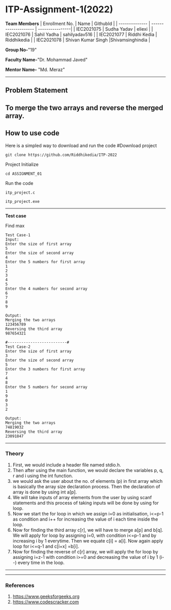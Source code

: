 # ITP-Assignment-1(2022)

**Team Members**
|   Enrollment No.  |   Name                    | GithubId        |
|   --------------  |   --------------------    | ----------------|
|    IEC2021075     |   Sudha Yadav             |     eliexi      |
|    IEC2021076     |   Sahil Yadha             | sahilyadav516   |
|    IEC2021077     |   Riddhi Kedia            |  Riddhikedia    |
|    IEC2021078     |   Shivan Kumar Singh      |Shivamsinghindia |


**Group No-**"19"

**Faculty Name-**"Dr. Mohammad Javed"

**Mentor Name-** "Md. Meraz"

---
## Problem Statement
To merge the two arrays and reverse the merged array. 
---
## How to use code
Here is a simpled way to download and run the code 
#Download project
```
git clone https://github.com/Riddhikedia/ITP-2022
```
Project Initialize 
```
cd ASSIGNMENT_01
```


Run the code
```
itp_project.c
```
```
itp_project.exe
```
---
**Test case**

Find max
```
Test Case-1
Input:
Enter the size of first array
5
Enter the size of second array
4
Enter the 5 numbers for first array
1
2
3
4
5
Enter the 4 numbers for second array
6
7
8
9

Output:
Merging the two arrays   
123456789
Reversing the third array
987654321

#--------------------------#
Test Case-2
Enter the size of first array
3
Enter the size of second array
5
Enter the 3 numbers for first array
7
4
8
Enter the 5 numbers for second array
1
9
0
3
2

Output:
Merging the two arrays   
74819032
Reversing the third array
23091847
```

---

### Theory


1. First, we would include a header file named stdio.h.
2. Then after using the main function, we would declare the variables p, q, r and i using the int function. 
3. we would ask the user about the no. of elements (p) in first array which is basically the array size declaration process. Then the declaration of array is done by using int a[p]. 
4. We will take inputs of array elements from the user by using scanf statements and this process of taking inputs will be done by using for loop. 
5. Now we start the for loop in which we assign i=0 as initialisation, i<=p-1 as condition and i++ for increasing the value of i each time inside the loop. 
6. Now for finding the third array c[r], we will have to merge a[p] and b[q]. We will apply for loop by assigning i=0, with condition i<=p-1 and by increasing i by 1 everytime. Then we equate c[i] = a[i]. Now again apply loop for i<=q-1 and c[i+x] =b[i]. 
7. Now for finding the reverse of c[r] array, we will apply the for loop by assigning i=z-1 with condition i>=0 and decreasing the value of i by 1 (i--) every time in the loop. 
---




---

### References
1. https://www.geeksforgeeks.org 
2. https://www.codescracker.com
